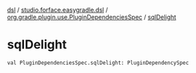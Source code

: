 [dsl](../../index.md) / [studio.forface.easygradle.dsl](../index.md) / [org.gradle.plugin.use.PluginDependenciesSpec](index.md) / [sqlDelight](./sql-delight.md)

# sqlDelight

`val PluginDependenciesSpec.sqlDelight: PluginDependencySpec`